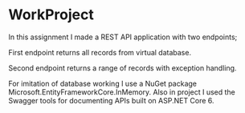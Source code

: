 # WorkProject
In this assignment I made a REST API application with two endpoints;

First endpoint returns all records from virtual database.

Second endpoint returns a range of records with exception handling.

For imitation of database working I use a NuGet package Microsoft.EntityFrameworkCore.InMemory.
Also in project I used the Swagger tools for documenting APIs built on ASP.NET Core 6.

